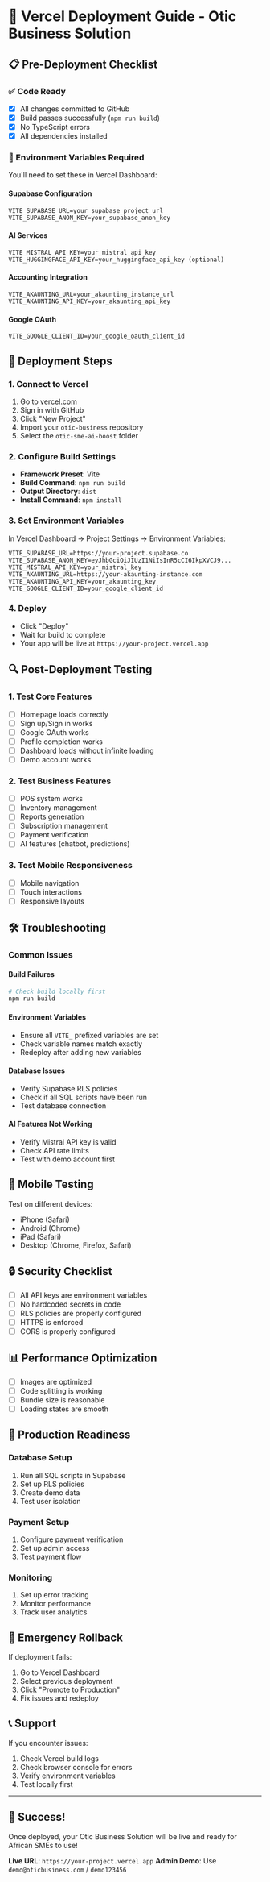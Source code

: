 # 🚀 Vercel Deployment Guide - Otic Business Solution

## 📋 Pre-Deployment Checklist

### ✅ Code Ready
- [x] All changes committed to GitHub
- [x] Build passes successfully (`npm run build`)
- [x] No TypeScript errors
- [x] All dependencies installed

### 🔧 Environment Variables Required

You'll need to set these in Vercel Dashboard:

#### **Supabase Configuration**
```
VITE_SUPABASE_URL=your_supabase_project_url
VITE_SUPABASE_ANON_KEY=your_supabase_anon_key
```

#### **AI Services**
```
VITE_MISTRAL_API_KEY=your_mistral_api_key
VITE_HUGGINGFACE_API_KEY=your_huggingface_api_key (optional)
```

#### **Accounting Integration**
```
VITE_AKAUNTING_URL=your_akaunting_instance_url
VITE_AKAUNTING_API_KEY=your_akaunting_api_key
```

#### **Google OAuth**
```
VITE_GOOGLE_CLIENT_ID=your_google_oauth_client_id
```

## 🚀 Deployment Steps

### 1. Connect to Vercel
1. Go to [vercel.com](https://vercel.com)
2. Sign in with GitHub
3. Click "New Project"
4. Import your `otic-business` repository
5. Select the `otic-sme-ai-boost` folder

### 2. Configure Build Settings
- **Framework Preset**: Vite
- **Build Command**: `npm run build`
- **Output Directory**: `dist`
- **Install Command**: `npm install`

### 3. Set Environment Variables
In Vercel Dashboard → Project Settings → Environment Variables:

```
VITE_SUPABASE_URL=https://your-project.supabase.co
VITE_SUPABASE_ANON_KEY=eyJhbGciOiJIUzI1NiIsInR5cCI6IkpXVCJ9...
VITE_MISTRAL_API_KEY=your_mistral_key
VITE_AKAUNTING_URL=https://your-akaunting-instance.com
VITE_AKAUNTING_API_KEY=your_akaunting_key
VITE_GOOGLE_CLIENT_ID=your_google_client_id
```

### 4. Deploy
- Click "Deploy"
- Wait for build to complete
- Your app will be live at `https://your-project.vercel.app`

## 🔍 Post-Deployment Testing

### 1. Test Core Features
- [ ] Homepage loads correctly
- [ ] Sign up/Sign in works
- [ ] Google OAuth works
- [ ] Profile completion works
- [ ] Dashboard loads without infinite loading
- [ ] Demo account works

### 2. Test Business Features
- [ ] POS system works
- [ ] Inventory management
- [ ] Reports generation
- [ ] Subscription management
- [ ] Payment verification
- [ ] AI features (chatbot, predictions)

### 3. Test Mobile Responsiveness
- [ ] Mobile navigation
- [ ] Touch interactions
- [ ] Responsive layouts

## 🛠️ Troubleshooting

### Common Issues

#### Build Failures
```bash
# Check build locally first
npm run build
```

#### Environment Variables
- Ensure all `VITE_` prefixed variables are set
- Check variable names match exactly
- Redeploy after adding new variables

#### Database Issues
- Verify Supabase RLS policies
- Check if all SQL scripts have been run
- Test database connection

#### AI Features Not Working
- Verify Mistral API key is valid
- Check API rate limits
- Test with demo account first

## 📱 Mobile Testing

Test on different devices:
- iPhone (Safari)
- Android (Chrome)
- iPad (Safari)
- Desktop (Chrome, Firefox, Safari)

## 🔒 Security Checklist

- [ ] All API keys are environment variables
- [ ] No hardcoded secrets in code
- [ ] RLS policies are properly configured
- [ ] HTTPS is enforced
- [ ] CORS is properly configured

## 📊 Performance Optimization

- [ ] Images are optimized
- [ ] Code splitting is working
- [ ] Bundle size is reasonable
- [ ] Loading states are smooth

## 🎯 Production Readiness

### Database Setup
1. Run all SQL scripts in Supabase
2. Set up RLS policies
3. Create demo data
4. Test user isolation

### Payment Setup
1. Configure payment verification
2. Set up admin access
3. Test payment flow

### Monitoring
1. Set up error tracking
2. Monitor performance
3. Track user analytics

## 🚨 Emergency Rollback

If deployment fails:
1. Go to Vercel Dashboard
2. Select previous deployment
3. Click "Promote to Production"
4. Fix issues and redeploy

## 📞 Support

If you encounter issues:
1. Check Vercel build logs
2. Check browser console for errors
3. Verify environment variables
4. Test locally first

---

## 🎉 Success!

Once deployed, your Otic Business Solution will be live and ready for African SMEs to use!

**Live URL**: `https://your-project.vercel.app`
**Admin Demo**: Use `demo@oticbusiness.com` / `demo123456`

